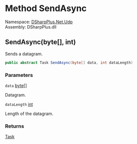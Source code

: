# Method SendAsync

Namespace: [DSharpPlus.Net.Udp](DSharpPlus.Net.Udp.md)  
Assembly: DSharpPlus.dll

## <a id="DSharpPlus_Net_Udp_BaseUdpClient_SendAsync_System_Byte___System_Int32_"></a>SendAsync\(byte\[\], int\)

Sends a datagram.

```csharp
public abstract Task SendAsync(byte[] data, int dataLength)
```

### Parameters

`data` [byte](https://learn.microsoft.com/dotnet/api/system.byte)\[\]

Datagram.

`dataLength` [int](https://learn.microsoft.com/dotnet/api/system.int32)

Length of the datagram.

### Returns

[Task](https://learn.microsoft.com/dotnet/api/system.threading.tasks.task)


